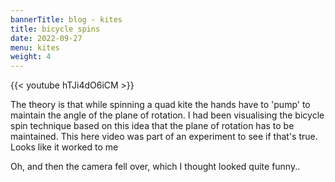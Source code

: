 ```yaml
---
bannerTitle: blog - kites
title: bicycle spins
date: 2022-09-27
menu: kites
weight: 4
---
```


{{< youtube hTJi4dO6iCM >}}

The theory is that while spinning a quad kite the hands have to 'pump' to maintain the
angle of the plane of rotation. I had been visualising the bicycle spin technique based on
this idea that the plane of rotation has to be maintained. This here video was part of an
experiment to see if that's true. Looks like it worked to me

Oh, and then the camera fell over, which I thought looked quite funny..
